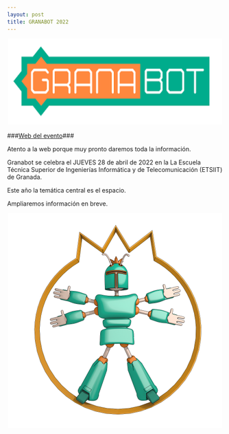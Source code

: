 ```yaml
---
layout: post
title: GRANABOT 2022
---
```


<p align="center" >
<img src="/images/granabot1.png" width="500" height="200"/>


</p>

###[Web del evento](https://sites.google.com/view/granabot/inicio)###

Atento a la web porque muy pronto daremos toda la información.

Granabot se celebra el JUEVES 28 de abril de 2022 en la La Escuela Técnica Superior de Ingenierías Informática y de Telecomunicación (ETSIIT)  de Granada.

Este año la temática central es el espacio.

Ampliaremos información en breve.


<p align="center" >
<img src="/images/granabot.png" width="500" height="500"/>


</p>
